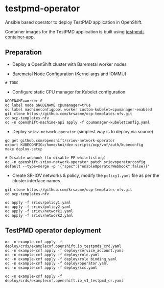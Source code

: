 testpmd-operator
================

Ansible based operator to deploy TestPMD application in OpenShift.

Container images for the TestPMD application is built using [testpmd-container-app](https://github.com/openshift-kni/example-cnf/testpmd-container-app). 

Preparation
----------
* Deploy a OpenShift cluster with Baremetal worker nodes

* Baremetal Node Configuration (Kernel args and IOMMU)
```
# TODO

```

* Configure static CPU manager for Kubelet configuration
```
NODENAME=worker-0
oc label node $NODENAME cpumanager=true
oc label machineconfigpool worker custom-kubelet=cpumanager-enabled
git clone https://github.com/krsacme/ocp-templates-nfv.git
cd ocp-templates-nfv
oc -n openshift-machine-api apply -f cpumanager-kubeletconfig.yaml
```

* Deploy ``sriov-network-operator`` (simplest way is to deploy via source)
```
go get github.com/openshift/sriov-network-operator
export KUBECONFIG=/home/kni/dev-scripts/ocp/vnf/auth/kubeconfig
make deploy-setup

# Disable webhook (to disable PF whitelisting)
oc -n openshift-sriov-network-operator patch sriovoperatorconfig default --type=merge -p '{"spec":{"enableOperatorWebhook":false}}'
```
* Create SR-IOV networks & policy, modify the ``policy1.yaml`` file as per the cluster interface names
```
git clone https://github.com/krsacme/ocp-templates-nfv.git
cd ocp-templates-nfv

oc apply -f sriov/policy1.yaml
oc apply -f sriov/policy2.yaml
oc apply -f sriov/network1.yaml
oc apply -f sriov/network2.yaml
```

TestPMD operator deployment
---------------------------

```
oc -n example-cnf apply -f deploy/crds/examplecnf.openshift.io_testpmds_crd.yaml
oc -n example-cnf apply -f deploy/service_account.yaml
oc -n example-cnf apply -f deploy/role.yaml
oc -n example-cnf apply -f deploy/role_binding.yaml
oc -n example-cnf apply -f deploy/operator.yaml
oc -n example-cnf apply -f deploy/scc.yaml

oc -n example-cnf apply -f deploy/crds/examplecnf.openshift.io_v1_testpmd_cr.yaml
```
